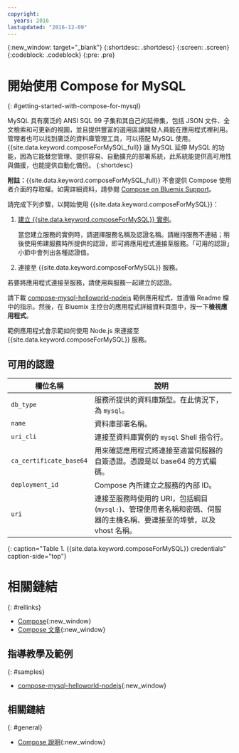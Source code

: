 ```yaml
---
copyright:
  years: 2016
lastupdated: "2016-12-09"
---
```


{:new_window: target="_blank"}
{:shortdesc: .shortdesc}
{:screen: .screen}
{:codeblock: .codeblock}
{:pre: .pre}

# 開始使用 Compose for MySQL
{: #getting-started-with-compose-for-mysql}

MySQL 具有廣泛的 ANSI SQL 99 子集和其自己的延伸集，包括 JSON 文件、全文檢索和可更新的視圖，並且提供豐富的選用區讓開發人員能在應用程式裡利用。管理者也可以找到廣泛的資料庫管理工具，可以搭配 MySQL 使用。{{site.data.keyword.composeForMySQL_full}} 讓 MySQL 延伸 MySQL 的功能，因為它能替您管理、提供容易、自動擴充的部署系統，此系統能提供高可用性與備援，也能提供自動化備份。
{:shortdesc}

**附註：**{{site.data.keyword.composeForMySQL_full}} 不會提供 Compose 使用者介面的存取權。如需詳細資料，請參閱 [Compose on Bluemix Support](https://help.compose.com/docs/bluemix-compose-support)。

請完成下列步驟，以開始使用 {{site.data.keyword.composeForMySQL}}：

1. [建立 {{site.data.keyword.composeForMySQL}} 實例](https://console.ng.bluemix.net/catalog/services/compose-for-mysql/)。

   當您建立服務的實例時，請選擇服務名稱及認證名稱。請維持服務不連結；稍後使用佈建服務時所提供的認證，即可將應用程式連接至服務。「可用的認證」小節中會列出各種認證值。

2. 連接至 {{site.data.keyword.composeForMySQL}} 服務。

  若要將應用程式連接至服務，請使用與服務一起建立的認證。

  請下載 [compose-mysql-helloworld-nodejs](https://github.com/IBM-Bluemix/compose-mysql-helloworld-nodejs) 範例應用程式，並遵循 Readme 檔中的指示。然後，在 Bluemix 主控台的應用程式詳細資料頁面中，按一下**檢視應用程式**。

  範例應用程式會示範如何使用 Node.js 來連接至 {{site.data.keyword.composeForMySQL}} 服務。


## 可用的認證

欄位名稱|說明
----------|-----------
`db_type`|服務所提供的資料庫類型。在此情況下，為 `mysql`。
`name`|資料庫部署名稱。
`uri_cli`|連接至資料庫實例的 `mysql` Shell 指令行。
`ca_certificate_base64`|用來確認應用程式將連接至適當伺服器的自簽憑證。憑證是以 base64 的方式編碼。
`deployment_id`|Compose 內所建立之服務的內部 ID。
`uri`|連接至服務時使用的 URI，包括綱目 (`mysql:`)、管理使用者名稱和密碼、伺服器的主機名稱、要連接至的埠號，以及 vhost 名稱。
{: caption="Table 1. {{site.data.keyword.composeForMySQL}} credentials" caption-side="top"}


# 相關鏈結
{: #rellinks}

* [Compose](https://www.compose.com){:new_window}
* [Compose 文章](https://www.compose.com/articles/){:new_window}

## 指導教學及範例
{: #samples}
* [compose-mysql-helloworld-nodejs](https://github.com/IBM-Bluemix/compose-mysql-helloworld-nodejs){:new_window}

## 相關鏈結
{: #general}
* [Compose 說明](https://help.compose.com/docs){:new_window}

